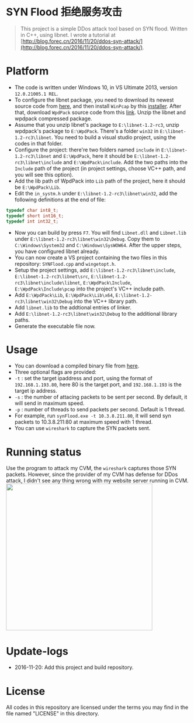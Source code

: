 # SYN Flood 拒绝服务攻击
> This project is a simple DDos attack tool based on SYN flood. Written in C++, using libnet. I wrote a tutorial at [http://blog.forec.cn/2016/11/20/ddos-syn-attack/](http://blog.forec.cn/2016/11/20/ddos-syn-attack/).

# Platform
* The code is written under Windows 10, in VS Ultimate 2013, version `12.0.21005.1 REL`.
* To configure the libnet package, you need to download its newest source code from [here](https://github.com/sam-github/libnet/tree/master/libnet), and then install `WinPcap` by this [installer](http://www.winpcap.org/install/bin/WinPcap_4_1_3.exe). After that, download `WpdPack` source code from this [link](http://www.winpcap.org/install/bin/WpdPack_4_1_2.zip). Unzip the libnet and wpdpack compressed package.
* Assume that you unzip libnet's package to `E:\libnet-1.2-rc3`, unzip wpdpack's package to `E:\WpdPack`. There's a folder `win32` in `E:\libnet-1.2-rc3\libnet`. You need to build a visual studio project, using the codes in that folder. 
* Configure the project: there're two folders named `include` in `E:\libnet-1.2-rc3\libnet` and `E:\WpdPack`, here it should be `E:\libnet-1.2-rc3\libnet\include` and `E:\WpdPack\include`. Add the two paths into the `Include` path of the project (in project settings, choose VC++ path, and you will see this option).
* Add the lib path of WpdPack into `Lib` path of the project, here it should be `E:\WpdPack\Lib`.
* Edit the `in_systm.h` under `E:\libnet-1.2-rc3\libnet\win32`, add the following definitions at the end of file:
```C
typedef char int8_t;
typedef short int16_t;
typedef int int32_t;
```
* Now you can build by press `F7`. You will find `Libnet.dll` and `Libnet.lib` under `E:\libnet-1.2-rc3\libnet\win32\Debug`. Copy them to `C:\Windows\System32` and `C:\Windows\SysWOW64`. After the upper steps, you have configured libnet already.
* You can now create a VS project containing the two files in this repository: `SYNFlood.cpp` and `wingetopt.h`.
* Setup the project settings, add `E:\libnet-1.2-rc3\libnet\include`, `E:\libnet-1.2-rc3\libnet\src`, `E:\libnet-1.2-rc3\libnet\include\libnet`, `E:\WpdPack\Include`, `E:\WpdPack\Include\pcap` into the project's VC++ include path.
* Add `E:\WpdPack\Lib`, `E:\WpdPack\Lib\x64`, `E:\libnet-1.2-rc3\libnet\win32\Debug` into the VC++ library path.
* Add `libnet.lib` to the addtional entries of linker.
* Add `E:\libnet-1.2-rc3\libnet\win32\Debug` to the additional library paths.
* Generate the executable file now.

# Usage
* You can download a compiled binary file from [here](http://7xktmz.com1.z0.glb.clouddn.com/synFlood.exe).
* Three optional flags are provided:
 * `-t` : set the target ipaddress and port, using the format of `192.168.1.193.80`, here 80 is the target port, and `192.168.1.193` is the target ip address.
 * `-s` : the number of attacing packets to be sent per second. By default, it will send in maximum speed.
 * `-p` : number of threads to send packets per second. Default is 1 thread.
* For example, run `synFlood.exe -t 10.3.8.211.80`, it will send syn packets to 10.3.8.211:80 at maximum speed with 1 thread.
* You can use `wireshark` to capture the SYN packets sent.

# Running status
Use the program to attack my CVM, the `wireshark` captures those SYN packets. However, since the provider of my CVM has defense for DDos attack, I didn't see any thing wrong with my website server running in CVM.
<img src="http://7xktmz.com1.z0.glb.clouddn.com/syn-flood-attack.jpg" width="400px"/>

# Update-logs
* 2016-11-20: Add this project and build repository.

# License
All codes in this repository are licensed under the terms you may find in the file named "LICENSE" in this directory.